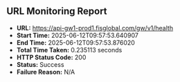 ## URL Monitoring Report

- **URL:** https://api-gw1-prod1.fisglobal.com/gw/v1/health
- **Start Time:** 2025-06-12T09:57:53.640907
- **End Time:** 2025-06-12T09:57:53.876020
- **Total Time Taken:** 0.235113 seconds
- **HTTP Status Code:** 200
- **Status:** Success
- **Failure Reason:** N/A
